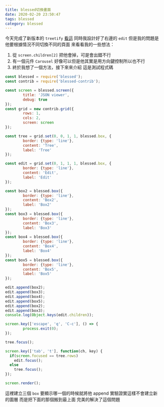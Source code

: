 ```yaml
---
title: blessed切換畫面
date: 2020-02-20 23:50:47
tags: blessed
category: blessed
---
```


今天完成了新版本的 `treetify` [看這](/2020/02/18/blessed-contrib-tree/)
同時我設計好了右邊的 `edit`
但是我的問題是他要根據情況不同切換不同的頁面
來看看我的一些想法：
1. 從 `screen.children[2]` 把他會掉，可是會出錯不行
2. 有一個元件 `Carousel` 好像可以但是他其實是用方向鍵控制所以也不行
3. 終於我想了一個方法，接下來來介紹
這是測試程式碼
```js
const blessed = require('blessed');
const contrib = require('blessed-contrib');

const screen = blessed.screen({
        title: 'JSON viewer',
        debug: true 
});
const grid = new contrib.grid({
        rows: 1,
        cols: 2,
        screen: screen
});

const tree = grid.set(0, 0, 1, 1, blessed.box, {
        border: {type: 'line'},
        content: 'Tree',
        label: 'Tree'
});

const edit = grid.set(0, 1, 1, 1, blessed.box, {
        border: {type: 'line'},
        content: 'Edit',
        label: 'Edit'
});

const box2 = blessed.box({
        border: {type: 'line'},
        content: 'Box2',
        label: 'Box2'
});
const box3 = blessed.box({
        border: {type: 'line'},
        content: 'Box3',
        label: 'Box3'
});
const box4 = blessed.box({
        border: {type: 'line'},
        content: 'Box4',
        label: 'Box4'
});
const box5 = blessed.box({
        border: {type: 'line'},
        content: 'Box5',
        label: 'Box5'
});

edit.append(box2);
edit.append(box3);
edit.append(box4);
edit.append(box5);
edit.append(box2);
edit.append(box3);
console.log(Object.keys(edit.children));

screen.key(['escape', 'q', 'C-c'], () => {
        process.exit(0);
});

tree.focus();

screen.key(['tab', 't'], function(ch, key) {
  if(screen.focused == tree.rows)
    edit.focus();
  else
    tree.focus();
});

screen.render();
```

這裡建立三個 `box` 要顯示哪一個的時候就將他 append
實驗證實這樣不會建立新的圖層
而是把下面的那個搬到最上面
完美的解決了這個問題

